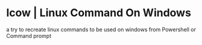 # lcow | Linux Command On Windows

a try to recreate linux commands to be used on windows from Powershell or Command prompt
